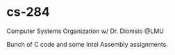 # cs-284
Computer Systems Organization w/ Dr. Dionisio @LMU

Bunch of C code and some Intel Assembly assignments.  
